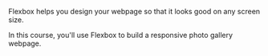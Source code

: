 Flexbox helps you design your webpage so that it looks good on any screen size.

In this course, you'll use Flexbox to build a responsive photo gallery webpage.
